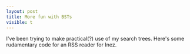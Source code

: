```yaml
---
layout: post
title: More fun with BSTs
visible: t
---
```


I've been trying to make practical(?) use of my search trees.  Here's some rudamentary code for an RSS reader for Inez.


<script src="https://gist.github.com/1279445.js?file=Feeder.hs"></script>

<script src="https://gist.github.com/1279445.js?file=BST.hs"></script>


